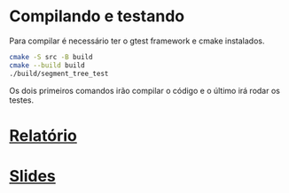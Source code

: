 # Compilando e testando
Para compilar é necessário ter o gtest framework e cmake instalados.
````bash
cmake -S src -B build
cmake --build build
./build/segment_tree_test
``````
Os dois primeiros comandos irão compilar o código e o último irá rodar os testes.

# [Relatório](relatorio.pdf)
# [Slides](slides.pdf)
